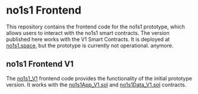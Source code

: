 # no1s1 Frontend

This repository contains the frontend code for the no1s1 prototype, which allows users to interact with the no1s1 smart contracts. The version published here works with the V1 Smart Contracts. It is deployed at [no1s1.space](https://no1s1.space), but the prototype is currently not operational. anymore.

## no1s1 Frontend V1

The [no1s1_V1](./no1s1_V1) frontend code provides the functionality of the initial prototype version. It works with the [no1s1App_V1.sol](../contracts/contracts/no1s1App_V1.sol) and [no1s1Data_V1.sol](../contracts/contracts/no1s1Data_V1.sol) contracts.

<!-- ## no1s1 Frontend V2

[no1s1_V2](./no1s1_V2) contains the latest version of the no1s1 frontend. Work in progress. -->
